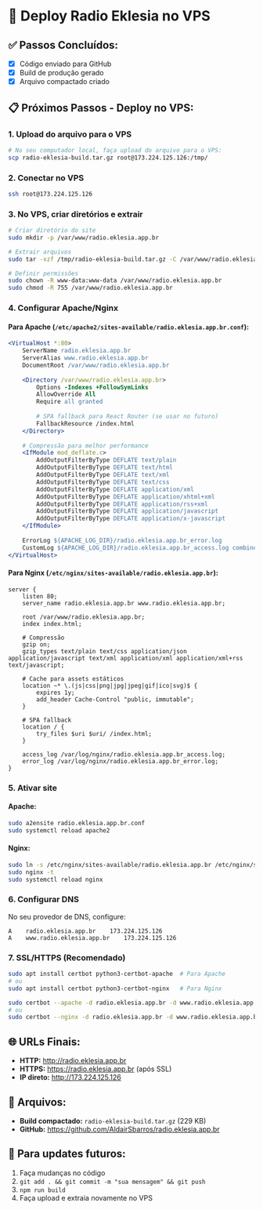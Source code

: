 # 🚀 Deploy Radio Eklesia no VPS

## ✅ Passos Concluídos:
- [x] Código enviado para GitHub
- [x] Build de produção gerado
- [x] Arquivo compactado criado

## 📋 Próximos Passos - Deploy no VPS:

### 1. Upload do arquivo para o VPS
```bash
# No seu computador local, faça upload do arquivo para o VPS:
scp radio-eklesia-build.tar.gz root@173.224.125.126:/tmp/
```

### 2. Conectar no VPS
```bash
ssh root@173.224.125.126
```

### 3. No VPS, criar diretórios e extrair
```bash
# Criar diretório do site
sudo mkdir -p /var/www/radio.eklesia.app.br

# Extrair arquivos
sudo tar -xzf /tmp/radio-eklesia-build.tar.gz -C /var/www/radio.eklesia.app.br/

# Definir permissões
sudo chown -R www-data:www-data /var/www/radio.eklesia.app.br
sudo chmod -R 755 /var/www/radio.eklesia.app.br
```

### 4. Configurar Apache/Nginx

#### Para Apache (`/etc/apache2/sites-available/radio.eklesia.app.br.conf`):
```apache
<VirtualHost *:80>
    ServerName radio.eklesia.app.br
    ServerAlias www.radio.eklesia.app.br
    DocumentRoot /var/www/radio.eklesia.app.br
    
    <Directory /var/www/radio.eklesia.app.br>
        Options -Indexes +FollowSymLinks
        AllowOverride All
        Require all granted
        
        # SPA fallback para React Router (se usar no futuro)
        FallbackResource /index.html
    </Directory>
    
    # Compressão para melhor performance
    <IfModule mod_deflate.c>
        AddOutputFilterByType DEFLATE text/plain
        AddOutputFilterByType DEFLATE text/html
        AddOutputFilterByType DEFLATE text/xml
        AddOutputFilterByType DEFLATE text/css
        AddOutputFilterByType DEFLATE application/xml
        AddOutputFilterByType DEFLATE application/xhtml+xml
        AddOutputFilterByType DEFLATE application/rss+xml
        AddOutputFilterByType DEFLATE application/javascript
        AddOutputFilterByType DEFLATE application/x-javascript
    </IfModule>
    
    ErrorLog ${APACHE_LOG_DIR}/radio.eklesia.app.br_error.log
    CustomLog ${APACHE_LOG_DIR}/radio.eklesia.app.br_access.log combined
</VirtualHost>
```

#### Para Nginx (`/etc/nginx/sites-available/radio.eklesia.app.br`):
```nginx
server {
    listen 80;
    server_name radio.eklesia.app.br www.radio.eklesia.app.br;
    
    root /var/www/radio.eklesia.app.br;
    index index.html;
    
    # Compressão
    gzip on;
    gzip_types text/plain text/css application/json application/javascript text/xml application/xml application/xml+rss text/javascript;
    
    # Cache para assets estáticos
    location ~* \.(js|css|png|jpg|jpeg|gif|ico|svg)$ {
        expires 1y;
        add_header Cache-Control "public, immutable";
    }
    
    # SPA fallback
    location / {
        try_files $uri $uri/ /index.html;
    }
    
    access_log /var/log/nginx/radio.eklesia.app.br_access.log;
    error_log /var/log/nginx/radio.eklesia.app.br_error.log;
}
```

### 5. Ativar site

#### Apache:
```bash
sudo a2ensite radio.eklesia.app.br.conf
sudo systemctl reload apache2
```

#### Nginx:
```bash
sudo ln -s /etc/nginx/sites-available/radio.eklesia.app.br /etc/nginx/sites-enabled/
sudo nginx -t
sudo systemctl reload nginx
```

### 6. Configurar DNS
No seu provedor de DNS, configure:
```
A    radio.eklesia.app.br    173.224.125.126
A    www.radio.eklesia.app.br    173.224.125.126
```

### 7. SSL/HTTPS (Recomendado)
```bash
sudo apt install certbot python3-certbot-apache  # Para Apache
# ou
sudo apt install certbot python3-certbot-nginx   # Para Nginx

sudo certbot --apache -d radio.eklesia.app.br -d www.radio.eklesia.app.br
# ou
sudo certbot --nginx -d radio.eklesia.app.br -d www.radio.eklesia.app.br
```

## 🌐 URLs Finais:
- **HTTP:** http://radio.eklesia.app.br
- **HTTPS:** https://radio.eklesia.app.br (após SSL)
- **IP direto:** http://173.224.125.126

## 📁 Arquivos:
- **Build compactado:** `radio-eklesia-build.tar.gz` (229 KB)
- **GitHub:** https://github.com/AldairSbarros/radio.eklesia.app.br

## 🔄 Para updates futuros:
1. Faça mudanças no código
2. `git add . && git commit -m "sua mensagem" && git push`
3. `npm run build`
4. Faça upload e extraia novamente no VPS
